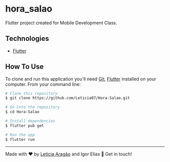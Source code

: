 # hora_salao

Flutter project created for Mobile Development Class.

## Technologies

- [Flutter](https://flutter.dev/)

## How To Use
To clone and run this application you'll need [Git](https://git-scm.com), [Flutter](https://flutter.dev/) installed on your computer. From your command line:

```bash
# Clone this repository
$ git clone https://github.com/Leticia07/Hora-Salao.git

# Go into the repository
$ cd Hora-Salao

# Install dependencies
$ flutter pub get

# Run the app
$ flutter run

```

---
Made with ♥ by [Letícia Aragão](https://www.linkedin.com/in/leticiaaragao/) and Igor Elias :wave: Get in touch!